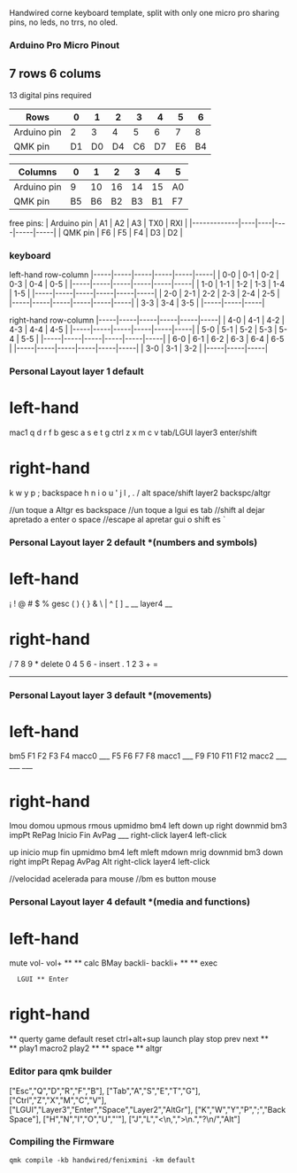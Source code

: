 Handwired corne keyboard template, split with only one micro pro sharing pins, no leds, no trrs, no oled.

### Arduino Pro Micro Pinout
 7 rows
 6 colums
---
 13 digital pins required


| Rows        | 0  | 1  | 2  | 3  | 4  | 5  | 6  |
|-------------|----|----|----|----|----|----|----|
| Arduino pin | 2  | 3  | 4  | 5  | 6  | 7  | 8  |
| QMK pin     | D1 | D0 | D4 | C6 | D7 | E6 | B4 |

| Columns     | 0  | 1  | 2  | 3  | 4  | 5  |
|-------------|----|----|----|----|----|----|
| Arduino pin | 9  | 10 | 16 | 14 | 15 | A0 |
| QMK pin     | B5 | B6 | B2 | B3 | B1 | F7 |

free pins:
| Arduino pin | A1 | A2 | A3 | TX0 | RXI |
|-------------|----|----|----|-----|-----|
| QMK pin     | F6 | F5 | F4 | D3  | D2  |


### keyboard 

left-hand row-column
|-----|-----|-----|-----|-----|-----|
| 0-0 | 0-1 | 0-2 | 0-3 | 0-4 | 0-5 |
|-----|-----|-----|-----|-----|-----|
| 1-0 | 1-1 | 1-2 | 1-3 | 1-4 | 1-5 |
|-----|-----|-----|-----|-----|-----|
| 2-0 | 2-1 | 2-2 | 2-3 | 2-4 | 2-5 |
|-----|-----|-----|-----|-----|-----|
                  | 3-3 | 3-4 | 3-5 |
                  |-----|-----|-----|

right-hand row-column
|-----|-----|-----|-----|-----|-----|
| 4-0 | 4-1 | 4-2 | 4-3 | 4-4 | 4-5 |
|-----|-----|-----|-----|-----|-----|
| 5-0 | 5-1 | 5-2 | 5-3 | 5-4 | 5-5 |
|-----|-----|-----|-----|-----|-----|
| 6-0 | 6-1 | 6-2 | 6-3 | 6-4 | 6-5 |
|-----|-----|-----|-----|-----|-----|
| 3-0 | 3-1 | 3-2 |
|-----|-----|-----|

### Personal Layout layer 1 default

# left-hand 
mac1  q d r f b
gesc  a s e t g
ctrl z x m c v
    tab/LGUI layer3 enter/shift

# right-hand 
k w y p ; backspace
h n i o u '
j l , . / alt
   space/shift layer2 backspc/altgr

//un toque a Altgr es backspace
//un toque a lgui es tab
//shift al dejar apretado a enter o space
//escape al apretar gui o shift es `

### Personal Layout layer 2 default *(numbers and symbols)

# left-hand 
¡     ! @ # $ %
gesc  ( ) { } &
\     | ^ [ ] _
    __ layer4 __

# right-hand 
/ 7 8 9 * delete
0 4 5 6 - insert
. 1 2 3 + =
  __ ___ __


### Personal Layout layer 3 default *(movements)

# left-hand 
bm5    F1 F2  F3  F4  macc0
___    F5 F6  F7  F8  macc1
___   F9 F10 F11 F12 macc2
      ___ ___ ___

# right-hand 
lmou  domou upmous rmous upmidmo bm4 
left  down  up     right downmid bm3     
impPt RePag Inicio Fin   AvPag   ___
right-click layer4 left-click

up    inicio mup   fin  upmidmo  bm4
left  mleft  mdown mrig downmid  bm3
down  right  impPt Repag AvPag   Alt
right-click layer4 left-click

//velocidad acelerada para mouse
//bm es button mouse

### Personal Layout layer 4 default *(media and functions)

# left-hand 
mute    vol-    vol+   **    **    calc 
BMay  backli- backli+  **    **    exec  

      LGUI ** Enter

# right-hand 
**     querty game    default reset  ctrl+alt+sup
launch play   stop    prev    next   **  
**     play1  macro2  play2   **     **
space ** altgr


### Editor para qmk builder
["Esc","Q","D","R","F","B"],
["Tab","A","S","E","T","G"],
["Ctrl","Z","X","M","C","V"],
["LGUI","Layer3","Enter","Space","Layer2","AltGr"],
["K","W","Y","P",";","Back<br>Space"],
["H","N","I","O","U","'"],
["J","L","<\n,",">\n.","?\n/","Alt"]

### Compiling the Firmware

    qmk compile -kb handwired/fenixmini -km default

